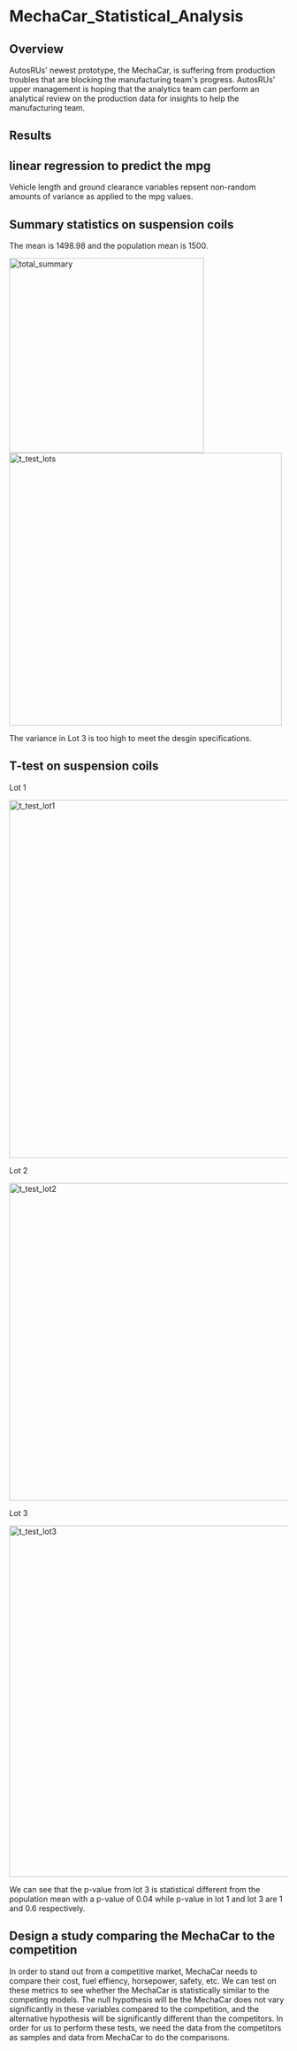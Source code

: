 # MechaCar_Statistical_Analysis
## Overview
AutosRUs' newest prototype, the MechaCar, is suffering from production troubles that are blocking the manufacturing team's progress. AutosRUs' upper management is hoping that the analytics team can perform an analytical review on the production data for insights to help the manufacturing team.

## Results

## linear regression to predict the mpg 

Vehicle length and ground clearance variables repsent non-random amounts of variance as applied to the mpg values.
## Summary statistics on suspension coils
The mean is 1498.98 and the population mean is 1500.

<img width="352" alt="total_summary" src="https://user-images.githubusercontent.com/102785000/180095510-1108c2b2-ebb2-42f4-a4e3-2bc420e9f6d3.png">
<img width="493" alt="t_test_lots" src="https://user-images.githubusercontent.com/102785000/180096025-9f708ab0-5da9-4051-b08e-f56dfed76080.png">

The variance in Lot 3 is too high to meet the desgin specifications.
## T-test on suspension coils
Lot 1

<img width="647" alt="t_test_lot1" src="https://user-images.githubusercontent.com/102785000/180095564-953aaf6f-94a7-48f4-9813-1e5650d11a89.png">

Lot 2

<img width="574" alt="t_test_lot2" src="https://user-images.githubusercontent.com/102785000/180095600-26cbe083-e611-45ee-b3a6-4e5cde0aa183.png">

Lot 3

<img width="635" alt="t_test_lot3" src="https://user-images.githubusercontent.com/102785000/180095628-5685f932-baf4-45ca-baa3-5f3d17793428.png">

We can see that the p-value from lot 3 is statistical different from the population mean with a p-value of 0.04 while p-value in lot 1 and lot 3 are 1 and 0.6 respectively.



## Design a study comparing the MechaCar to the competition
In order to stand out from a competitive market, MechaCar needs to compare their cost, fuel effiency, horsepower, safety, etc. We can test on these metrics to see
whether the MechaCar is statistically similar to the competing models. The null hypothesis will be the MechaCar does not vary significantly in these variables compared to the competition, and the alternative hypothesis will be significantly different than the competitors. In order for us to perform these tests, we need the data from the competitors as samples and data from MechaCar to do the comparisons.


